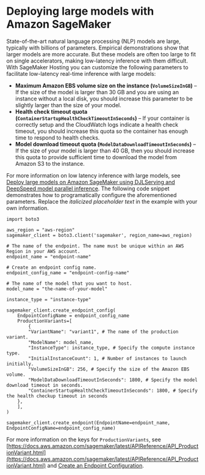 # Deploying large models with Amazon SageMaker<a name="realtime-endpoints-large-model-hosting"></a>

State\-of\-the\-art natural language processing \(NLP\) models are large, typically with billions of parameters\. Empirical demonstrations show that larger models are more accurate\. But these models are often too large to fit on single accelerators, making low\-latency inference with them difficult\. With SageMaker Hosting you can customize the following parameters to facilitate low\-latency real\-time inference with large models:
+ **Maximum Amazon EBS volume size on the instance \(`VolumeSizeInGB`\)** – If the size of the model is larger than 30 GB and you are using an instance without a local disk, you should increase this parameter to be slightly larger than the size of your model\.
+ **Health check timeout quota \(`ContainerStartupHealthCheckTimeoutInSeconds`\)** – If your container is correctly setup and the CloudWatch logs indicate a health check timeout, you should increase this quota so the container has enough time to respond to health checks\.
+ **Model download timeout quota \(`ModelDataDownloadTimeoutInSeconds`\)** – If the size of your model is larger than 40 GB, then you should increase this quota to provide sufficient time to download the model from Amazon S3 to the instance\.

For more information on low latency inference with large models, see [ Deploy large models on Amazon SageMaker using DJLServing and DeepSpeed model parallel inference](http://aws.amazon.com/blogs/machine-learning/deploy-large-models-on-amazon-sagemaker-using-djlserving-and-deepspeed-model-parallel-inference/)\. The following code snippet demonstrates how to programatically configure the aforementioned parameters\. Replace the *italicized placeholder text* in the example with your own information\.

```
import boto3

aws_region = "aws-region"
sagemaker_client = boto3.client('sagemaker', region_name=aws_region)

# The name of the endpoint. The name must be unique within an AWS Region in your AWS account.
endpoint_name = "endpoint-name"

# Create an endpoint config name.
endpoint_config_name = "endpoint-config-name"

# The name of the model that you want to host.
model_name = "the-name-of-your-model"

instance_type = "instance-type"

sagemaker_client.create_endpoint_config(
    EndpointConfigName = endpoint_config_name
    ProductionVariants=[
        {
	    "VariantName": "variant1", # The name of the production variant.
	    "ModelName": model_name,
	    "InstanceType": instance_type, # Specify the compute instance type.
	    "InitialInstanceCount": 1, # Number of instances to launch initially.
	    "VolumeSizeInGB": 256, # Specify the size of the Amazon EBS volume.
	    "ModelDataDownloadTimeoutInSeconds": 1800, # Specify the model download timeout in seconds.
	    "ContainerStartupHealthCheckTimeoutInSeconds": 1800, # Specify the health checkup timeout in seconds
	},
    ],
)

sagemaker_client.create_endpoint(EndpointName=endpoint_name, EndpointConfigName=endpoint_config_name)
```

For more information on the keys for `ProductionVariants`, see [https://docs.aws.amazon.com/sagemaker/latest/APIReference/API_ProductionVariant.html](https://docs.aws.amazon.com/sagemaker/latest/APIReference/API_ProductionVariant.html) and [Create an Endpoint Configuration](realtime-endpoints-deployment.md#realtime-endpoints-deployment-create-endpoint-config)\.